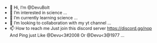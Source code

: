 - 👋 Hi, I’m @DevuBolt
- 👀 I’m interested in science ...
- 🌱 I’m currently learning science ...
- 💞️ I’m looking to collaboration with my yt channel ...
- 📫 How to reach me
Just join this discord server https://discord.gg/nop
And Ping just Like @Devu<3#2008 Or @Devu<3@1977 ...

